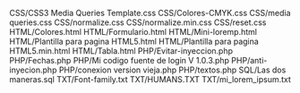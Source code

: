  CSS/CSS3 Media Queries Template.css
 CSS/Colores-CMYK.css
 CSS/media queries.css
 CSS/normalize.css
 CSS/normalize.min.css
 CSS/reset.css
 HTML/Colores.html
 HTML/Formulario.html
 HTML/Mini-loremp.html
 HTML/Plantilla para pagina HTML5.html
 HTML/Plantilla para pagina HTML5.min.html
 HTML/Tabla.html
 PHP/Evitar-inyeccion.php
 PHP/Fechas.php
 PHP/Mi codigo fuente de login V 1.0.3.php
 PHP/anti-inyecion.php
 PHP/conexion version vieja.php
 PHP/textos.php
 SQL/Las dos maneras.sql
 TXT/Font-family.txt
 TXT/HUMANS.TXT
 TXT/mi_lorem_ipsum.txt
